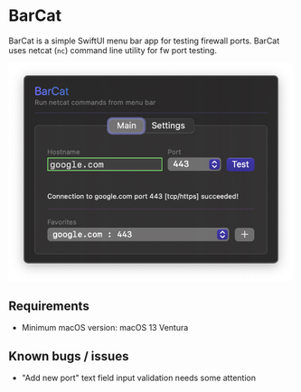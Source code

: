# BarCat

BarCat is a simple SwiftUI menu bar app for testing firewall ports. BarCat uses netcat (`nc`) command line utility for fw port testing.

![BarCat](Screenshots/BarCat.png)

## Requirements

- Minimum macOS version: macOS 13 Ventura

## Known bugs / issues

- "Add new port" text field input validation needs some attention